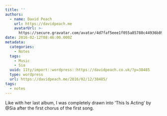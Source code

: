 ```yaml
---
title: ''
authors:
  - name: David Peach
    url: https://davidpeach.me
    avatarUrl: >-
      https://secure.gravatar.com/avatar/4d7faf5eee1f055a85788c44936b8995eaab6dfb004e7854ec747ccb272e91ee?s=96&d=mm&r=g
date: 2016-02-12T08:46:00.000Z
metadata:
  categories:
    - Notes
  tags:
    - Music
    - Sia
  uuid: 11ty/import::wordpress::https://davidpeach.co.uk/?p=38485
  type: wordpress
  url: https://davidpeach.me/2016/02/12/38485/
tags:
  - notes
---
```

Like with her last album, I was completely drawn into ‘This Is Acting’ by @Sia after the first chorus of the first song.